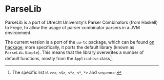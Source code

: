 ParseLib
========

ParseLib is a port of Utrecht University's Parser Combinators (from Haskell) to Frege,
to allow the usage of parser combinator parsers in a JVM environment.

The current version is a port of the `uu-tc` package, which can be found [on hackage][uu-tc];
more specifically, it ports the default library (known as `ParseLib.Simple`).
This means that the library overwrites a number of default functions, mostly from the
`Applicative` class[^overrides].

[uu-tc]: http://hackage.haskell.org/package/uu-tc
[^overrides]: The specific list is `>>=`, `<$>`, `<*>`, `<*`, `*>` and `sequence`.
